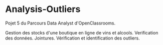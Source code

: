 # Analysis-Outliers
 
Pojet 5 du Parcours Data Analyst d'OpenClassrooms.


Gestion des stocks d'une boutique en ligne de vins et alcools.
Verification des données.
Jointures.
Vérification et identification des outliers.